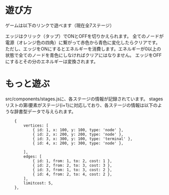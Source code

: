 # 遊び方

ゲームは以下のリンクで遊べます（現在全7ステージ）


エッジはクリック（タップ）でONとOFFを切りかえられます。
全てのノードが電源（オレンジ色の四角）に繋がって赤色から青色に変化したらクリアです。
ただし、エッジをONにするとエネルギーを消費します。エネルギーが0以上の状態で全てのノードを青色にしなければクリアにはなりません。
エッジをOFFにするとその分のエネルギーは変換されます。

# もっと遊ぶ

src/components/stages.jsに、各ステージの情報が記録されています。
stagesリストの第i要素がステージ{i+1}に対応しており、各ステージの情報は以下のような辞書型データで与えられます。
```
    {
        vertices: [
            { id: 1, x: 100, y: 100, type: 'node' },
            { id: 2, x: 200, y: 200, type: 'node' },
            { id: 3, x: 300, y: 100, type: 'terminal' },
            { id: 4, x: 200, y: 300, type: 'node' },

        ],
        edges: [
            { id: 1, from: 1, to: 2, cost: 1 },
            { id: 2, from: 2, to: 3, cost: 3 },
            { id: 3, from: 1, to: 3, cost: 2 },
            { id: 4, from: 2, to: 4, cost: 2 },
        ],
        limitcost: 5,
    },
```
